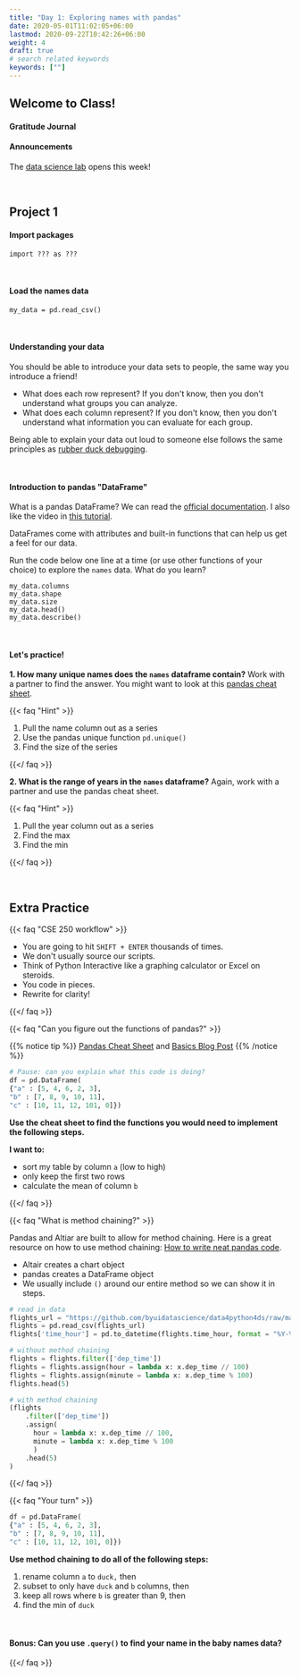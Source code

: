 ```yaml
---
title: "Day 1: Exploring names with pandas"
date: 2020-05-01T11:02:05+06:00
lastmod: 2020-09-22T10:42:26+06:00
weight: 4
draft: true
# search related keywords
keywords: [""]
---
```


## Welcome to Class!

#### Gratitude Journal
#### Announcements

The [data science lab](https://byuidatascience.github.io/lab.html) opens this week!

<br>

## Project 1

#### Import packages

```
import ??? as ???
```

<br>

#### Load the names data

```
my_data = pd.read_csv()
```

<br>

#### Understanding your data

You should be able to introduce your data sets to people, the same way you introduce a friend!

- What does each row represent? If you don't know, then you don't understand what groups you can analyze.
- What does each column represent? If you don't know, then you don't understand what information you can evaluate for each group.

Being able to explain your data out loud to someone else follows the same principles as [rubber duck debugging](https://rubberduckdebugging.com/).

<br>

#### Introduction to pandas "DataFrame"

What is a pandas DataFrame? We can read the [official documentation](https://pandas.pydata.org/pandas-docs/stable/user_guide/dsintro.html#dataframe). I also like the video in [this tutorial](https://www.datacamp.com/community/tutorials/pandas-tutorial-dataframe-python).

DataFrames come with attributes and built-in functions that can help us get a feel for our data.

Run the code below one line at a time (or use other functions of your choice) to explore the `names` data. What do you learn?

```{python}
my_data.columns
my_data.shape
my_data.size
my_data.head()
my_data.describe()
```
<!---- https://towardsdatascience.com/wrangling-data-with-pandas-27ef828aff01 ----->

<br>

#### Let's practice!

**1. How many unique names does the `names` dataframe contain?** Work with a partner to find the answer. You might want to look at this [pandas cheat sheet](https://pandas.pydata.org/Pandas_Cheat_Sheet.pdf).

{{< faq "Hint" >}}

1. Pull the name column out as a series
1. Use the pandas unique function `pd.unique()`
1. Find the size of the series

{{</ faq >}}

**2. What is the range of years in the `names` dataframe?** Again, work with a partner and use the pandas cheat sheet.

{{< faq "Hint" >}}

1. Pull the year column out as a series
1. Find the max
1. Find the min

{{</ faq >}}


<!-------------------------------------
## Working with Pandas

{{< faq "Loading the names data" >}}

#### Visit the [Project 1 Instructions](../../../projects/project-1) to download the data.

```{python}
#%%
# load packages
import pandas as pd
import altair as alt

#%%
# load data from url
url = "this_is_the_url_to_the_csv_file"
names = pd.read_csv(url)

#%%
# or, you can load data from file
names2 = pd.read_csv("names_year.csv")
```
{{</ faq >}}


{{< faq "Pandas and DataFrames" >}}

#### What is a [Pandas DataFrame](https://pandas.pydata.org/pandas-docs/stable/user_guide/dsintro.html#dataframe)?

DataFrames come with attributes and built-in functions that can help us get a feel for our data.

Run the code below one line at a time (or use other functions of your choice) to explore the `names` data. What do you learn?

```{python}
names.columns
names.shape
names.size
names.head()
names.describe()
```
{{</ faq >}}
----------------------------------------->





<!-----------------------------
{{< faq "How many unique years do we have for our name?" >}}

```
pd.unique(dat.query('name == "John"').year).min()
pd.unique(dat.query('name == "John"').year).max()
pd.unique(dat.query('name == "John"').year).size
```


<iframe src="https://beepmyclock.com/widget/timer" frameborder="0" style="border:0;height:175px;"></iframe>

{{</ faq >}}

{{< faq "Filtering rows of a DataFrame" >}}

#### Make sure to do the project readings!

- [P4DS: 5.2 Filter rows with .query()](https://byuidatascience.github.io/python4ds/transform.html#filter-rows-with-.query)
- [The query method](https://pandas.pydata.org/pandas-docs/stable/user_guide/indexing.html#the-query-method)

{{</ faq >}}
------------------------------------>

<br>





## Extra Practice

{{< faq "CSE 250 workflow" >}}

- You are going to hit `SHIFT + ENTER` thousands of times.
- We don't usually source our scripts.
- Think of Python Interactive like a graphing calculator or Excel on steroids.
- You code in pieces.
- Rewrite for clarity!

{{</ faq >}}


<!----------------------------------
{{< faq "Setup for Project 1" >}}

#### Create the folder and files to get prepared.

- `cse250 > project_1 >`    
    - `names.py`   
    - `names.md`
    - `notes.md`
    - `data.csv` _(just in case the internet is down)_

#### "How should we start each file?"

__I would do this process for every project.__

- **names.py:** Every file starts with the same cells 1) import packages, 2) load data.
- **names.md:** Let's start with the [course template](../../template/cse250_project_template.md)
= **notes.md:** I would copy over the project information and then keep notes on the readings in that section.

{{</ faq >}}



{{< faq "First steps for Project 1" >}}

__Read through the instructions for [Project 1: What's in a name?](../../../projects/introduction/project-1)__

Let's make sure we can read in the data.

```python
#%%
# load packages
import pandas as pd
import altair as alt

#%%
# load data
url = "https://github.com/byuidatascience/data4names/raw/master/data-raw/names_year/names_year.csv"
names = pd.read_csv(url)
```
{{</ faq >}}
------------------------------------>

{{< faq "Can you figure out the functions of pandas?" >}}

{{% notice tip %}}
[Pandas Cheat Sheet](https://pandas.pydata.org/Pandas_Cheat_Sheet.pdf) and [Basics Blog Post](https://towardsdatascience.com/pandas-basics-cheat-sheet-2021-python-for-data-science-8beb76afa85f)
{{% /notice %}}

```python
# Pause: can you explain what this code is doing?
df = pd.DataFrame(
{"a" : [5, 4, 6, 2, 3],
"b" : [7, 8, 9, 10, 11],
"c" : [10, 11, 12, 101, 0]})
```

**Use the cheat sheet to find the functions you would need to implement the following steps.**

__I want to:__

- sort my table by column `a` (low to high)
- only keep the first two rows
- calculate the mean of column `b`

{{</ faq >}}


{{< faq "What is method chaining?" >}}

Pandas and Altiar are built to allow for method chaining. Here is a great resource on how to use method chaining: [How to write neat pandas code](https://pandasninja.com/2019/04/how-to-write-neat-pandas-code/). 

- Altair creates a chart object
- pandas creates a DataFrame object
- We usually include `()` around our entire method so we can show it in steps.

```python
# read in data
flights_url = "https://github.com/byuidatascience/data4python4ds/raw/master/data-raw/flights/flights.csv"
flights = pd.read_csv(flights_url)
flights['time_hour'] = pd.to_datetime(flights.time_hour, format = "%Y-%m-%d %H:%M:%S")

# without method chaining
flights = flights.filter(['dep_time'])
flights = flights.assign(hour = lambda x: x.dep_time // 100)
flights = flights.assign(minute = lambda x: x.dep_time % 100)
flights.head(5)

# with method chaining
(flights
    .filter(['dep_time'])
    .assign(
      hour = lambda x: x.dep_time // 100,
      minute = lambda x: x.dep_time % 100
      )
    .head(5)
)
```
<!----------------
```python
url = "https://github.com/byuidatascience/data4python4ds/raw/master/data-raw/mpg/mpg.csv"

mpg = pd.read_csv(url)

chart_loess = (alt.Chart(mpg)
  .encode(
    x = "displ",
    y = "hwy")
  .transform_loess("displ", "hwy")
  .mark_line()
)

chart_loess
```
-------------------->
{{</ faq >}}

{{< faq "Your turn" >}}

```python
df = pd.DataFrame(
{"a" : [5, 4, 6, 2, 3],
"b" : [7, 8, 9, 10, 11],
"c" : [10, 11, 12, 101, 0]})
```

__Use method chaining to do all of the following steps:__

1. rename column `a` to `duck,` then
1. subset to only have `duck` and `b` columns, then
1. keep all rows where `b` is greater than 9, then
1. find the min of `duck`

<br>

#### Bonus: Can you use `.query()` to find your name in the baby names data?

{{</ faq >}}
















<!----------------------------------------
## Completing Last Week

{{< faq "Trouble with `altair_saver`?" >}}

Let's take 10 minutes and make sure everyone can save an Altair chart. Teach one another!

{{</ faq >}}



{{< faq "Project 0: Final report" >}}

__Stop saving files everywhere!__ Structure your folders the same way for each project.

1. Create a `cse250` folder with another `introduction` folder inside
2. In  `introduction` I will save my `.py`, `.md`, and any `.png` files that are created with my `.py` file  
3. The `.md` can be copy-and-pasted from the [project template](../../../../static/template/cse250_project_template.md)  
4. Now lets use [Markdown Preview Enhanced](https://marketplace.visualstudio.com/items?itemName=shd101wyy.markdown-preview-enhanced) to see the changes to our `.md` report
5. Save the report at a `.pdf` and submit it in Canvas ([Video tutorial](../../../course-materials/markdown) for final reports)

{{</ faq >}}
-------------------------------------------------------------->

<!------------
{{< faq "What was that data science community portion of our grade?" >}}

__The [Syllabus](../../course-materials/syllabus) has this section which says;__

> Data science community
> 1. Attend data science society at least once during the semester.
> 2. Find two data science in Python articles (or blog posts) and lead a discussion in the class.
> 3. Register to get a regular email on topics related to data science.

__Interview Question:__  What do you do to stay up with the current methods in data science?

__Don't Say:__ _Nothing_


### Register for a newsletter

> - https://www.datascienceweekly.org/
> - https://dataelixir.com/ [Archives](https://dataelixir.com/newsletters/)
> - https://tinyletter.com/data-is-plural
> - https://towardsdatascience.com/tagged/tds-letter [sign-up](https://towardsdatascience.com/receive-our-newsletters-681049ffa0cf)

### Find 2 data science in Python articles and lead 2 discussions in class.

> 1. You need at least 3 people in your discussion.
> 2. You should share the discussion article with your group by the second class day of the project. [Google Doc Share](https://docs.google.com/spreadsheets/d/17X_6WNEPOqhJhkEfJFkUF-C3vxbMwrsB865w3mGMxcE/edit?usp=sharing)
> 3. You are expected to __keep the group busy for 10 minutes__ with the article.
>    A. You could find an article that teaches a new Python Pandas or Altair method.     
>    B. You could find a good data ethics or how to find a data science job article and lead a discussion.    
>    C. You could provide questions or activity material before the class.

{{</ faq >}}
------------>

